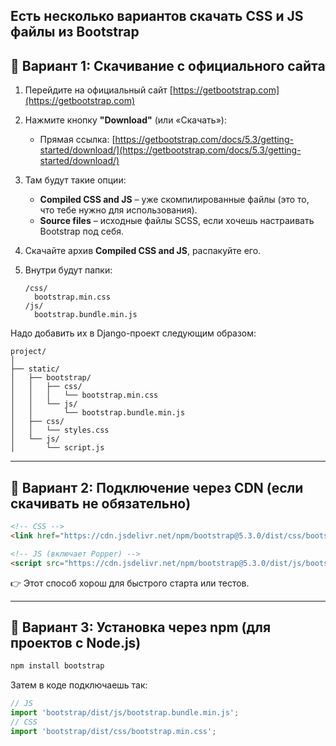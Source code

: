 Есть несколько вариантов скачать **CSS** и **JS** файлы из **Bootstrap**
---

## 🔹 Вариант 1: Скачивание с официального сайта

1. Перейдите на официальный сайт [https://getbootstrap.com](https://getbootstrap.com)

2. Нажмите кнопку **"Download"** (или «Скачать»):

   * Прямая ссылка: [https://getbootstrap.com/docs/5.3/getting-started/download/](https://getbootstrap.com/docs/5.3/getting-started/download/)

3. Там будут такие опции:

   * **Compiled CSS and JS** – уже скомпилированные файлы (это то, что тебе нужно для использования).
   * **Source files** – исходные файлы SCSS, если хочешь настраивать Bootstrap под себя.

4. Скачайте архив **Compiled CSS and JS**, распакуйте его.

5. Внутри будут папки:

   ```
   /css/
     bootstrap.min.css
   /js/
     bootstrap.bundle.min.js
   ```

Надо добавить их в Django-проект следующим образом:
```
project/
│
├── static/
│   ├── bootstrap/
│   │   ├── css/
│   │   │   └── bootstrap.min.css
│   │   └── js/
│   │       └── bootstrap.bundle.min.js
│   ├── css/
│   │   └── styles.css
│   └── js/
│       └── script.js

```

---

## 🔹 Вариант 2: Подключение через CDN (если скачивать не обязательно)

```html
<!-- CSS -->
<link href="https://cdn.jsdelivr.net/npm/bootstrap@5.3.0/dist/css/bootstrap.min.css" rel="stylesheet">

<!-- JS (включает Popper) -->
<script src="https://cdn.jsdelivr.net/npm/bootstrap@5.3.0/dist/js/bootstrap.bundle.min.js"></script>
```

👉 Этот способ хорош для быстрого старта или тестов.

---

## 🔹 Вариант 3: Установка через npm (для проектов с Node.js)

```bash
npm install bootstrap
```

Затем в коде подключаешь так:

```js
// JS
import 'bootstrap/dist/js/bootstrap.bundle.min.js';
// CSS
import 'bootstrap/dist/css/bootstrap.min.css';
```
